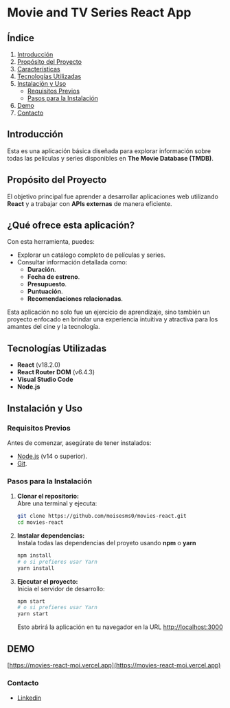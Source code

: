 # **Movie and TV Series React App**

## **Índice**
1. [Introducción](#introducción)  
2. [Propósito del Proyecto](#propósito-del-proyecto)  
3. [Características](#qué-ofrece-esta-aplicación)  
4. [Tecnologías Utilizadas](#tecnologías-utilizadas)  
5. [Instalación y Uso](#instalación-y-uso)  
   - [Requisitos Previos](#requisitos-previos)  
   - [Pasos para la Instalación](#pasos-para-la-instalación)
6. [Demo](#demo)
6. [Contacto](#contacto)  

## **Introducción**  
Esta es una aplicación básica diseñada para explorar información sobre todas las películas y series disponibles en **The Movie Database (TMDB)**.  

## **Propósito del Proyecto**  
El objetivo principal fue aprender a desarrollar aplicaciones web utilizando **React** y a trabajar con **APIs externas** de manera eficiente.  

## **¿Qué ofrece esta aplicación?**  
Con esta herramienta, puedes:  
- Explorar un catálogo completo de películas y series.  
- Consultar información detallada como:  
  - **Duración**.  
  - **Fecha de estreno**.  
  - **Presupuesto**.  
  - **Puntuación**.  
  - **Recomendaciones relacionadas**.  

Esta aplicación no solo fue un ejercicio de aprendizaje, sino también un proyecto enfocado en brindar una experiencia intuitiva y atractiva para los amantes del cine y la tecnología.

## **Tecnologías Utilizadas**
- **React** (v18.2.0)  
- **React Router DOM** (v6.4.3)  
- **Visual Studio Code**  
- **Node.js**

## **Instalación y Uso**  

### **Requisitos Previos**  
Antes de comenzar, asegúrate de tener instalados:  
- [Node.js](https://nodejs.org/) (v14 o superior).  
- [Git](https://git-scm.com/).  

### **Pasos para la Instalación**  

1. **Clonar el repositorio:**  
   Abre una terminal y ejecuta:  
   ```bash
   git clone https://github.com/moisesms0/movies-react.git
   cd movies-react
   ```

2. **Instalar dependencias:**  
   Instala todas las dependencias del proyeto usando **npm** o **yarn**
   ```bash
   npm install
   # o si prefieres usar Yarn
   yarn install
   ```


3. **Ejecutar el proyecto:**  
   Inicia el servidor de desarrollo:  
   ```bash
   npm start
   # o si prefieres usar Yarn
   yarn start
   ```
   Esto abrirá la aplicación en tu navegador en la URL [http://localhost:3000](http://localhost:3000)


## **DEMO**
[https://movies-react-moi.vercel.app](https://movies-react-moi.vercel.app)

### **Contacto**
- [Linkedin](https://www.linkedin.com/in/moisesms/)




   
